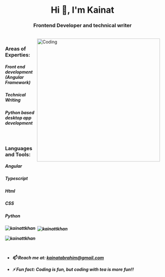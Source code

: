 

<h1 align="center">Hi 👋, I'm Kainat</h1>
<h3 align="center">Frontend Developer and technical writer</h3><br>

<img align="right" alt="Coding" width="400" src="https://miro.medium.com/max/1400/1*qdAW1TjCN57h1lbuuzvchg.gif">

<h3 align="left"><b>Areas of Experties:<b></h3>
<h5>Front end development (Angular Framework) <h5> 
<h5>Technical Writing<h5>
<h5>Python based desktop app development<h5>

<p align="left">
</p><br>

<h3 align="left"><b>Languages and Tools:<b></h3>
  
  <h5> Angular <h5>
  <h5> Typescript <h5>
  <h5> Html <h5>
  <h5> CSS <h5>
  <h5> Python <h5>

<p><img align="left" src="https://github-readme-stats.vercel.app/api/top-langs?username=kainattkhan&show_icons=true&locale=en&layout=compact" alt="kainattkhan" /></p>

<p>&nbsp;<img align="center" src="https://github-readme-stats.vercel.app/api?username=kainattkhan&show_icons=true&locale=en" alt="kainattkhan" /></p>

<p><img align="center" src="https://github-readme-streak-stats.herokuapp.com/?user=kainattkhan&" alt="kainattkhan" /></p><br>


- 📫 Reach me at: **kainatabrahim@gmail.com**

- ⚡ Fun fact: **Coding is fun, but coding with tea is more fun!!**
